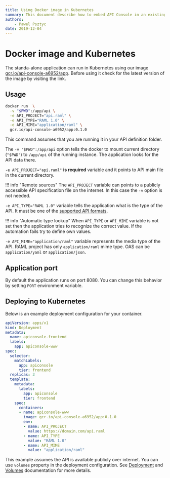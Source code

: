 ```yaml
---
title: Using Docker image in Kubernetes
summary: This document describe how to embed API Console in an existing project
authors:
    - Pawel Psztyc
date: 2019-12-04
---
```

# Docker image and Kubernetes

The standa-alone application can run in Kubernetes using our image [gcr.io/api-console-a6952/app](https://gcr.io/api-console-a6952/app).
Before using it check for the latest version of the image by visiting the link.

## Usage

```bash
docker run  \
  -v "$PWD":/app/api \
  -e API_PROJECT="api.raml" \
  -e API_TYPE="RAML 1.0" \
  -e API_MIME="application/raml" \
  gcr.io/api-console-a6952/app:0.1.0
```

This command assumes that you are running it in your API definition folder.

The `-v "$PWD":/app/api` option tells the docker to mount current directory (`"$PWD"`) to `/app/api` of the running instance. The application looks for the API data there.

`-e API_PROJECT="api.raml"` **is required** variable and it points to API main file in the current directory.

!!! info "Remote sources"
    The `API_PROJECT` variable can points to a publicly accessible API specification file on the internet.
    In this case the `-v` option is not needed.

`-e API_TYPE="RAML 1.0"` variable tells the application what is the type of the API. It must be one of the [supported API formats](../advanced/parsing-amf.md).

!!! info "Automatic type lookup"
    When `API_TYPE` or `API_MIME` variable is not set then the application tries to
    recognize the correct value. If the automation fails try to define own values.

`-e API_MIME="application/raml"` variable represents the media type of the API.
RAML project has only `application/raml` mime type. OAS can be `application/yaml` or `application/json`.

## Application port

By default the application runs on port 8080. You can change this behavior by setting `PORT` environment variable.

## Deploying to Kubernetes

Below is an example deployment configuration for your container.

```yaml
apiVersion: apps/v1
kind: Deployment
metadata:
  name: apiconsole-frontend
  labels:
    app: apiconsole-www
spec:
  selector:
    matchLabels:
      app: apiconsole
      tier: frontend
  replicas: 3
  template:
    metadata:
      labels:
        app: apiconsole
        tier: frontend
    spec:
      containers:
      - name: apiconsole-www
        image: gcr.io/api-console-a6952/app:0.1.0
        env:
        - name: API_PROJECT
          value: https://domain.com/api.raml
        - name: API_TYPE
          value: "RAML 1.0"
        - name: API_MIME
          value: "application/raml"
```

This example assumes the API is available publicly over internet. You can use `volumes` property in the deployment configuration.
See [Deployment](https://kubernetes.io/docs/concepts/workloads/controllers/deployment/) and [Volumes](https://kubernetes.io/docs/concepts/storage/volumes/) documentation for more details.
